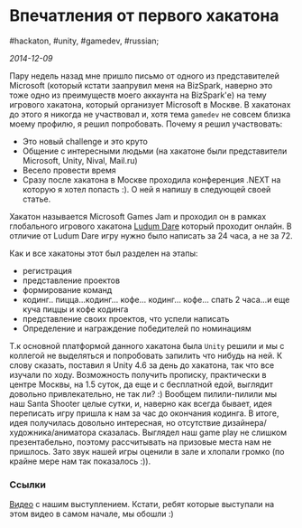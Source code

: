 # Впечатления от первого хакатона

#hackaton, #unity, #gamedev, #russian;

_2014-12-09_

Пару недель назад мне пришло письмо от одного из представителей Microsoft (который кстати заапрувил меня на BizSpark, наверно это тоже одно из преимуществ моего аккаунта на BizSpark'е) на тему игрового хакатона, который организует Microsoft в Москве. В хакатонах до этого я никогда не участвовал и, хотя тема ```gamedev``` не совсем близка моему профилю, я решил попробовать. 
Почему я решил участвовать:

* Это новый challenge и это круто
* Общение с интересными людьми (на хакатоне были представители Microsoft, Unity, Nival, Mail.ru)
* Весело провести время
* Сразу после хакатона в Москве проходила конференция .NEXT на которую я хотел попасть :). О ней я напишу в следующей своей статье.

Хакатон называется Microsoft Games Jam и проходил он в рамках глобального игрового хакатона [Ludum Dare](http://ludumdare.com/) который проходит онлайн. В отличие от Ludum Dare игру нужно было написать за 24 часа, а не за 72.

Как и все хакатоны этот был разделен на этапы: 

* регистрация
* представление проектов
* формирование команд
* кодинг.. пицца...кодинг... кофе... кодинг... кофе... спать 2 часа...и еще куча пиццы и кофе кодинга 
* представление своих проектов, что успели написать
* Определение и награждение победителей по номинациям
    
Т.к основной платформой данного хакатона была ```Unity``` решили и мы с коллегой не выделяться и попробовать запилить что нибудь на ней. К слову сказать, поставил я Unity 4.6 за день до хакатона, так что все изучали по ходу. Возможность получить прописку, практически в центре Москвы, на 1.5 суток, да еще и с бесплатной едой, выглядит довольно привлекательно, не так ли? :) Вообщем пилили-пилили мы наш Santa Shooter целые сутки, и, наверно как всегда бывает, идея переписать игру пришла к нам за час до окончания кодинга. В итоге, идея получилась довольно интересная, но отсутствие дизайнера/художника/аниматора сказалась. Выглядел наш game play не слишком презентабельно, поэтому рассчитывать на призовые места нам не пришлось. Зато звук нашей игры оценили в зале и хлопали громко (по крайне мере нам так показалось :)). 

### Ссылки
[Видео](https://www.youtube.com/watch?v=0L7VA9Jmix4#t=833) с нашим выступлением. Кстати, ребят которые выступали на этом видео в самом начале, мы обошли :)
